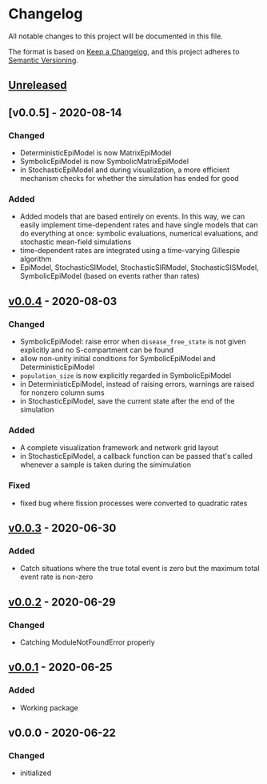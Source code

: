 # Changelog

All notable changes to this project will be documented in this file.

The format is based on [Keep a Changelog](https://keepachangelog.com/en/1.0.0/),
and this project adheres to [Semantic Versioning](https://semver.org/spec/v2.0.0.html).

## [Unreleased]

## [v0.0.5] - 2020-08-14

### Changed
- DeterministicEpiModel is now MatrixEpiModel
- SymbolicEpiModel is now SymbolicMatrixEpiModel
- in StochasticEpiModel and during visualization, a more efficient mechanism checks for whether the simulation has ended for good

### Added
- Added models that are based entirely on events. In this way, we can easily implement time-dependent rates and have single models that can do everything at once: symbolic evaluations, numerical evaluations, and stochastic mean-field simulations
- time-dependent rates are integrated using a time-varying Gillespie algorithm
- EpiModel, StochasticSIModel, StochasticSIRModel, StochasticSISModel, SymbolicEpiModel (based on events rather than rates)

## [v0.0.4] - 2020-08-03
### Changed
- SymbolicEpiModel: raise error when `disease_free_state` is not given explicitly and no S-compartment can be found
- allow non-unity initial conditions for SymbolicEpiModel and DeterministicEpiModel
- `population_size` is now explicitly regarded in SymbolicEpiModel
- in DeterministicEpiModel, instead of raising errors, warnings are raised for nonzero column sums
- in StochasticEpiModel, save the current state after the end of the simulation

### Added
- A complete visualization framework and network grid layout
- in StochasticEpiModel, a callback function can be passed that's called whenever a sample is taken during the simimulation

### Fixed
- fixed bug where fission processes were converted to quadratic rates

## [v0.0.3] - 2020-06-30
### Added
- Catch situations where the true total event is zero but the maximum total event rate is non-zero

## [v0.0.2] - 2020-06-29
### Changed
- Catching ModuleNotFoundError properly

## [v0.0.1] - 2020-06-25
### Added
- Working package

## v0.0.0 - 2020-06-22
### Changed
- initialized

[Unreleased]: https://github.com/benmaier/epipack/compare/v0.0.5...HEAD
[v0.0.4]: https://github.com/benmaier/epipack/compare/v0.0.4...v0.0.5]
[v0.0.4]: https://github.com/benmaier/epipack/compare/v0.0.3...v0.0.4]
[v0.0.3]: https://github.com/benmaier/epipack/compare/v0.0.2...v0.0.3]
[v0.0.2]: https://github.com/benmaier/epipack/compare/v0.0.1...v0.0.2]
[v0.0.1]: https://github.com/benmaier/epipack/compare/v0.0.0...v0.0.1]
